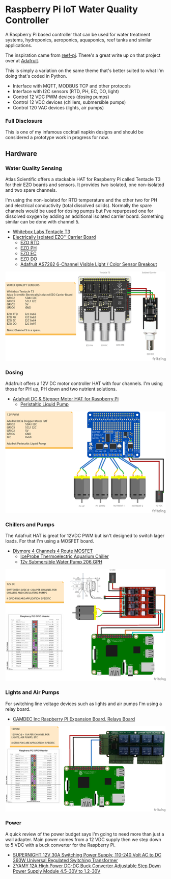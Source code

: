 # Raspberry Pi IoT Water Quality Controller
A Raspberry Pi based controller that can be used for water treatment systems, hydroponics, aeroponics, aquaponics, reef tanks and similar applications.

The inspiration came from [reef-pi](https://github.com/reef-pi/reef-pi). There's a great write up on that project over at [Adafruit](https://learn.adafruit.com/search?q=reef-pi). 

This is simply a variation on the same theme that's better suited to what I'm doing that's coded in Python. 

* Interface with MQTT, MODBUS TCP and other protocols
* Interface with I2C sensors (RTD, PH, EC, DO, light)
* Control 12 VDC PWM devices (dosing pumps)
* Control 12 VDC devices (chillers, submersible pumps)
* Control 120 VAC devices (lights, air pumps)

### Full Disclosure
This is one of my infamous cocktail napkin designs and should be considered a prototype work in progress for now.

## Hardware
### Water Quality Sensing
Atlas Scientific offers a stackable HAT for Raspberry Pi called Tentacle T3 for their EZO boards and sensors. It provides two isolated, one non-isolated and two spare channels. 

I'm using the non-isolated for RTD temperature and the other two for PH and electrical conductivity (total dissolved solids). Normally the spare channels would be used for dosing pumps but I've repurposed one for dissolved oxygen by adding an additional isolated carrier board. Something similar can be done with channel 5.

* [Whitebox Labs Tentacle T3](https://www.atlas-scientific.com/product_pages/components/tentacle-t3.html)
* [Electrically Isolated EZO™ Carrier Board](https://www.atlas-scientific.com/product_pages/components/single_carrier_iso.html)
  * [EZO RTD](https://www.atlas-scientific.com/product_pages/circuits/ezo_rtd.html)
  * [EZO PH](https://www.atlas-scientific.com/product_pages/circuits/ezo_ph.html)
  * [EZO EC](https://www.atlas-scientific.com/product_pages/circuits/ezo_ec.html)
  * [EZO DO](https://www.atlas-scientific.com/product_pages/circuits/ezo_do.html)
  * [Adafruit AS7262 6-Channel Visible Light / Color Sensor Breakout](https://www.adafruit.com/product/3779)

![Sensor](/images/hydro_sensor_bb.png)

### Dosing
Adafruit offers a 12V DC motor controller HAT with four channels. I'm using those for PH up, PH down and two nutrient solutions.

* [Adafruit DC & Stepper Motor HAT for Raspberry Pi](https://www.adafruit.com/product/2348)
  * [Peristaltic Liquid Pump](https://www.adafruit.com/product/1150 )

![Dosing](/images/hydro_12V_PWM_bb.png)

### Chillers and Pumps
The Adafruit HAT is great for 12VDC PWM but isn't designed to switch lager loads. For that I'm using a MOSFET board.

* [Diymore 4 Channels 4 Route MOSFET](https://www.amazon.com/Diymore-Channels-MOSFET-Button-Arduino/dp/B01MRQFYJN/ref=asc_df_B01MRQFYJN/?tag=hyprod-20&linkCode=df0&hvadid=198109700569&hvpos=1o3&hvnetw=g&hvrand=1418185042287151470&hvpone=&hvptwo=&hvqmt=&hvdev=c&hvdvcmdl=&hvlocint=&hvlocphy=9007347&hvtargid=pla-385355383830&psc=1)
  * [IceProbe Thermoelectric Aquarium Chiller](https://smile.amazon.com/IceProbe-Thermoelectric-Aquarium-Chiller/dp/B001JSVLBO/ref=cm_cr_arp_d_product_top?ie=UTF8)
  * [12v Submersible Water Pump 206 GPH](https://www.amazon.com/dp/B01816E1YU/ref=psdc_402303011_t2_B01267CT80?th=1)

![Chillers and Pumps](/images/hydro_12V_DC_bb.png)

### Lights and Air Pumps
For switching line voltage devices such as lights and air pumps I'm using a relay board.

* [CAMDEC Inc Raspberry PI Expansion Board, Relays Board](https://www.amazon.com/CAMDEC-Inc-Raspberry-Expansion-Automation/dp/B071ND1FMR/ref=sr_1_1?s=electronics&ie=UTF8&qid=1547461584&sr=1-1&keywords=CAMDEC+Inc)

![Lights and Air Pumps](/images/hydro_120VAC_bb.png)

### Power
A quick review of the power budget says I'm going to need more than just a wall adapter. Main power comes from a 12 VDC supply then we step down to 5 VDC with a buck converter for the Raspberry Pi.

* [SUPERNIGHT 12V 30A Switching Power Supply, 110-240 Volt AC to DC 360W Universal Regulated Switching Transformer](https://smile.amazon.com/SUPERNIGHT-Switching-Universal-Regulated-Transformer/dp/B01LATMSGS/ref=sr_1_20?ie=UTF8&qid=1547384587&sr=8-20&keywords=12vdc+power+supply)
* [ZYAMY 12A High Power DC-DC Buck Converter Adjustable Step Down Power Supply Module 4.5-30V to 1.2-30V ](https://smile.amazon.com/dp/B07GGRCCRL/ref=sspa_dk_detail_0?psc=1 )

